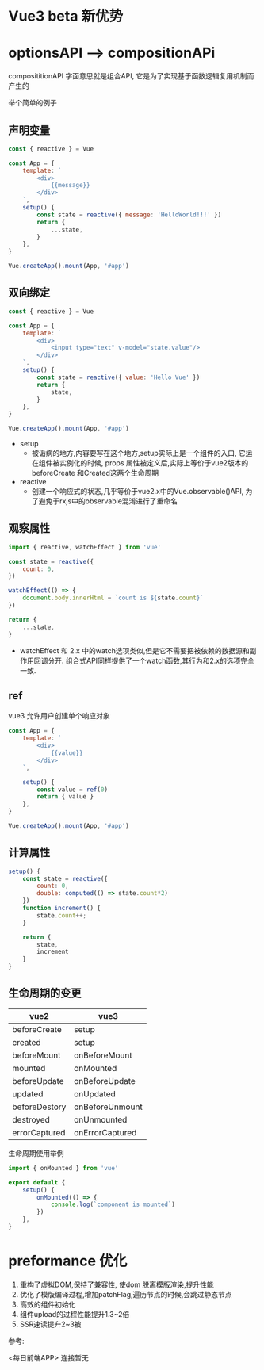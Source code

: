# Vue3 beta 新优势


# optionsAPI --> compositionAPi

composititionAPI 字面意思就是组合API, 它是为了实现基于函数逻辑复用机制而产生的

举个简单的例子

## 声明变量
```js
const { reactive } = Vue

const App = {
    template: `
        <div>
            {{message}}
        </div>
    `,
    setup() {
        const state = reactive({ message: 'HelloWorld!!!' })
        return {
            ...state,
        }
    },
}

Vue.createApp().mount(App, '#app')
```
## 双向绑定

```js
const { reactive } = Vue

const App = {
    template: `
        <div>
            <input type="text" v-model="state.value"/>
        </div>
    `,
    setup() {
        const state = reactive({ value: 'Hello Vue' })
        return {
            state,
        }
    },
}

Vue.createApp().mount(App, '#app')

```
* setup
  * 被诟病的地方,内容要写在这个地方,setup实际上是一个组件的入口, 它运在组件被实例化的时候, props 属性被定义后,实际上等价于vue2版本的beforeCreate 和Created这两个生命周期
* reactive
  * 创建一个响应式的状态,几乎等价于vue2.x中的Vue.observable()API, 为了避免于rxjs中的observable混淆进行了重命名


## 观察属性

```js
import { reactive, watchEffect } from 'vue'

const state = reactive({
    count: 0,
})

watchEffect(() => {
    document.body.innerHtml = `count is ${state.count}`
})

return {
    ...state,
}

```
* watchEffect 和 2.x 中的watch选项类似,但是它不需要把被依赖的数据源和副作用回调分开. 组合式API同样提供了一个watch函数,其行为和2.x的选项完全一致.

## ref

vue3 允许用户创建单个响应对象

```js
const App = {
    template: `
        <div>
            {{value}}
        </div>
    `,

    setup() {
        const value = ref(0)
        return { value }
    },
}

Vue.createApp().mount(App, '#app')

```

## 计算属性

```js
setup() {
    const state = reactive({
        count: 0,
        double: computed(() => state.count*2)
    })
    function increment() {
        state.count++;
    }

    return {
        state,
        increment
    }
}
```

## 生命周期的变更

| vue2          | vue3            |
| ------------- | --------------- |
| beforeCreate  | setup           |
| created       | setup           |
| beforeMount   | onBeforeMount   |
| mounted       | onMounted       |
| beforeUpdate  | onBeforeUpdate  |
| updated       | onUpdated       |
| beforeDestory | onBeforeUnmount |
| destroyed     | onUnmounted     |
| errorCaptured | onErrorCaptured |

生命周期使用举例

```js
import { onMounted } from 'vue'

export default {
    setup() {
        onMounted(() => {
            console.log(`component is mounted`)
        })
    },
}

```

# preformance 优化

1. 重构了虚拟DOM,保持了兼容性, 使dom 脱离模版渲染,提升性能
2. 优化了模版编译过程,增加patchFlag,遍历节点的时候,会跳过静态节点
3. 高效的组件初始化
4. 组件upload的过程性能提升1.3~2倍
5. SSR速读提升2~3被


参考:

<每日前端APP> 连接暂无
